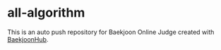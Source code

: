 # all-algorithm
This is an auto push repository for Baekjoon Online Judge created with [BaekjoonHub](https://github.com/BaekjoonHub/BaekjoonHub).
